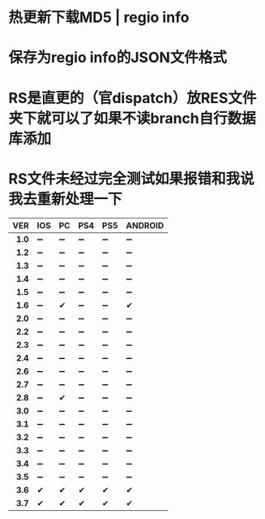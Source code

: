 # 热更新下载MD5 | regio info
# 保存为regio info的JSON文件格式
# RS是直更的（官dispatch）放RES文件夹下就可以了如果不读branch自行数据库添加
# RS文件未经过完全测试如果报错和我说我去重新处理一下
|VER |IOS|PC|PS4|PS5|ANDROID|
|--:|---|---|---|---|---|
|**1.0**|➖|➖|➖|➖|➖|
|**1.2**|➖|➖|➖|➖|➖|
|**1.3**|➖|➖|➖|➖|➖|
|**1.4**|➖|➖|➖|➖|➖|
|**1.5**|➖|➖|➖|➖|➖|
|**1.6**|➖|✔|➖|➖|✔|
|**2.0**|➖|➖|➖|➖|➖|
|**2.2**|➖|➖|➖|➖|➖|
|**2.3**|➖|➖|➖|➖|➖|
|**2.4**|➖|➖|➖|➖|➖|
|**2.6**|➖|➖|➖|➖|➖|
|**2.7**|➖|➖|➖|➖|➖|
|**2.8**|➖|✔|➖|➖|➖|
|**3.0**|➖|➖|➖|➖|➖|
|**3.1**|➖|➖|➖|➖|➖|
|**3.2**|➖|➖|➖|➖|➖|
|**3.3**|➖|➖|➖|➖|➖|
|**3.4**|➖|➖|➖|➖|➖|
|**3.5**|➖|➖|➖|➖|➖|
|**3.6**|✔|✔|✔|✔|✔|
|**3.7**|✔|✔|✔|✔|✔|